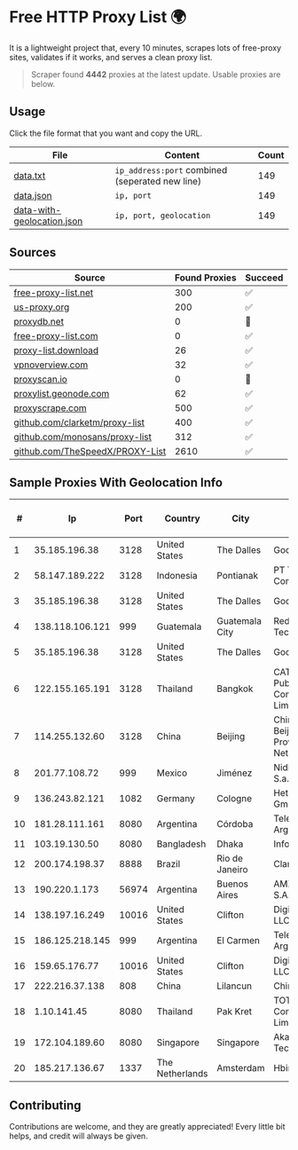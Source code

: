 
# Free HTTP Proxy List 🌍

It is a lightweight project that, every 10 minutes, scrapes lots of free-proxy sites, validates if it works, and serves a clean proxy list.


> Scraper found **4442** proxies at the latest update. Usable proxies are below.

## Usage

Click the file format that you want and copy the URL.


|File|Content|Count|
|----|-------|-----|
|[data.txt](https://raw.githubusercontent.com/themiralay/Proxy-List-World/master/data.txt)|`ip_address:port` combined (seperated new line)|149|
|[data.json](https://raw.githubusercontent.com/themiralay/Proxy-List-World/master/data.json)|`ip, port`|149|
|[data-with-geolocation.json](https://raw.githubusercontent.com/themiralay/Proxy-List-World/master/data-with-geolocation.json)|`ip, port, geolocation`|149|

## Sources

|Source|Found Proxies|Succeed|
|------|-------------|-------|
|[free-proxy-list.net](https://free-proxy-list.net)|300|✅|
|[us-proxy.org](https://www.us-proxy.org)|200|✅|
|[proxydb.net](http://proxydb.net)|0|🚫|
|[free-proxy-list.com](https://free-proxy-list.com/?page=&port=&type%5B%5D=http&type%5B%5D=https&up_time=0&search=Search)|0|✅|
|[proxy-list.download](https://www.proxy-list.download/HTTP)|26|✅|
|[vpnoverview.com](https://vpnoverview.com/privacy/anonymous-browsing/free-proxy-servers)|32|✅|
|[proxyscan.io](https://www.proxyscan.io)|0|🚫|
|[proxylist.geonode.com](https://proxylist.geonode.com/api/proxy-list?limit=300&page=1&sort_by=lastChecked&sort_type=desc&protocols=http,https)|62|✅|
|[proxyscrape.com](https://api.proxyscrape.com/v2/?request=displayproxies&protocol=http&timeout=10000&country=all&ssl=all&anonymity=all)|500|✅|
|[github.com/clarketm/proxy-list](https://raw.githubusercontent.com/clarketm/proxy-list/master/proxy-list-raw.txt)|400|✅|
|[github.com/monosans/proxy-list](https://raw.githubusercontent.com/monosans/proxy-list/main/proxies/http.txt)|312|✅|
|[github.com/TheSpeedX/PROXY-List](https://raw.githubusercontent.com/TheSpeedX/PROXY-List/master/http.txt)|2610|✅|


## Sample Proxies With Geolocation Info

|#|Ip|Port|Country|City|Internet Service Provider|
|-|--|----|-------|----|-------------------------|
|1|35.185.196.38|3128|United States|The Dalles|Google LLC|
|2|58.147.189.222|3128|Indonesia|Pontianak|PT Transhybrid Communication|
|3|35.185.196.38|3128|United States|The Dalles|Google LLC|
|4|138.118.106.121|999|Guatemala|Guatemala City|Redes Y Tecnologia S.A.|
|5|35.185.196.38|3128|United States|The Dalles|Google LLC|
|6|122.155.165.191|3128|Thailand|Bangkok|CAT Telecom Public Company Limited|
|7|114.255.132.60|3128|China|Beijing|China Unicom Beijing Province Network|
|8|201.77.108.72|999|Mexico|Jiménez|Nidix Networks S.a. De C.V.|
|9|136.243.82.121|1082|Germany|Cologne|Hetzner Online GmbH|
|10|181.28.111.161|8080|Argentina|Córdoba|Telecom Argentina S.A|
|11|103.19.130.50|8080|Bangladesh|Dhaka|InfoLink|
|12|200.174.198.37|8888|Brazil|Rio de Janeiro|Claro S.A|
|13|190.220.1.173|56974|Argentina|Buenos Aires|AMX Argentina S.A.|
|14|138.197.16.249|10016|United States|Clifton|DigitalOcean, LLC|
|15|186.125.218.145|999|Argentina|El Carmen|Telecom Argentina S.A.|
|16|159.65.176.77|10016|United States|Clifton|DigitalOcean, LLC|
|17|222.216.37.138|808|China|Lilancun|Chinanet|
|18|1.10.141.45|8080|Thailand|Pak Kret|TOT Public Company Limited|
|19|172.104.189.60|8080|Singapore|Singapore|Akamai Technologies|
|20|185.217.136.67|1337|The Netherlands|Amsterdam|Hbing Limited|



## Contributing

Contributions are welcome, and they are greatly appreciated! Every
little bit helps, and credit will always be given.

